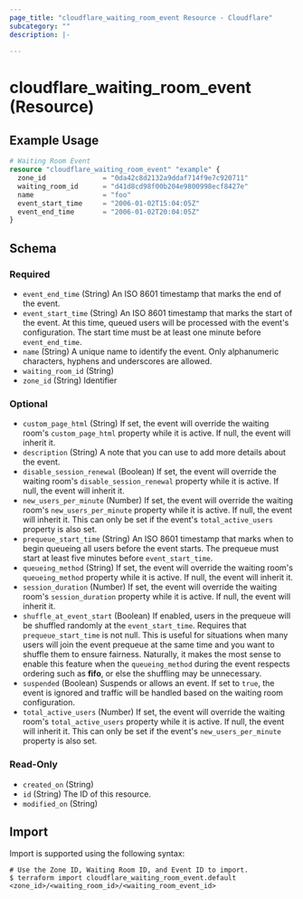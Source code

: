 ```yaml
---
page_title: "cloudflare_waiting_room_event Resource - Cloudflare"
subcategory: ""
description: |-
  
---
```


# cloudflare_waiting_room_event (Resource)



## Example Usage

```terraform
# Waiting Room Event
resource "cloudflare_waiting_room_event" "example" {
  zone_id              = "0da42c8d2132a9ddaf714f9e7c920711"
  waiting_room_id      = "d41d8cd98f00b204e9800998ecf8427e"
  name                 = "foo"
  event_start_time     = "2006-01-02T15:04:05Z"
  event_end_time       = "2006-01-02T20:04:05Z"
}
```
<!-- schema generated by tfplugindocs -->
## Schema

### Required

- `event_end_time` (String) An ISO 8601 timestamp that marks the end of the event.
- `event_start_time` (String) An ISO 8601 timestamp that marks the start of the event. At this time, queued users will be processed with the event's configuration. The start time must be at least one minute before `event_end_time`.
- `name` (String) A unique name to identify the event. Only alphanumeric characters, hyphens and underscores are allowed.
- `waiting_room_id` (String)
- `zone_id` (String) Identifier

### Optional

- `custom_page_html` (String) If set, the event will override the waiting room's `custom_page_html` property while it is active. If null, the event will inherit it.
- `description` (String) A note that you can use to add more details about the event.
- `disable_session_renewal` (Boolean) If set, the event will override the waiting room's `disable_session_renewal` property while it is active. If null, the event will inherit it.
- `new_users_per_minute` (Number) If set, the event will override the waiting room's `new_users_per_minute` property while it is active. If null, the event will inherit it. This can only be set if the event's `total_active_users` property is also set.
- `prequeue_start_time` (String) An ISO 8601 timestamp that marks when to begin queueing all users before the event starts. The prequeue must start at least five minutes before `event_start_time`.
- `queueing_method` (String) If set, the event will override the waiting room's `queueing_method` property while it is active. If null, the event will inherit it.
- `session_duration` (Number) If set, the event will override the waiting room's `session_duration` property while it is active. If null, the event will inherit it.
- `shuffle_at_event_start` (Boolean) If enabled, users in the prequeue will be shuffled randomly at the `event_start_time`. Requires that `prequeue_start_time` is not null. This is useful for situations when many users will join the event prequeue at the same time and you want to shuffle them to ensure fairness. Naturally, it makes the most sense to enable this feature when the `queueing_method` during the event respects ordering such as **fifo**, or else the shuffling may be unnecessary.
- `suspended` (Boolean) Suspends or allows an event. If set to `true`, the event is ignored and traffic will be handled based on the waiting room configuration.
- `total_active_users` (Number) If set, the event will override the waiting room's `total_active_users` property while it is active. If null, the event will inherit it. This can only be set if the event's `new_users_per_minute` property is also set.

### Read-Only

- `created_on` (String)
- `id` (String) The ID of this resource.
- `modified_on` (String)

## Import

Import is supported using the following syntax:

```shell
# Use the Zone ID, Waiting Room ID, and Event ID to import.
$ terraform import cloudflare_waiting_room_event.default <zone_id>/<waiting_room_id>/<waiting_room_event_id>
```
